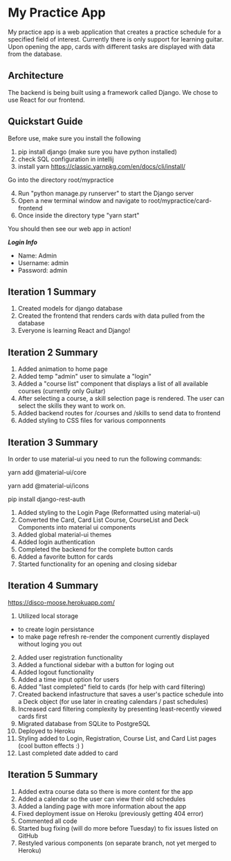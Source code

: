 # My Practice App

My practice app is a web application that creates a practice schedule for a specified field of interest. Currently there is only support for learning guitar. Upon opening the app, cards 
with different tasks are displayed with data from the database. 

## Architecture

The backend is being built using a framework called Django. We chose to use React for our frontend. 

## Quickstart Guide

Before use, make sure you install the following

1) pip install django (make sure you have python installed)
2) check SQL configuration in intellij
3) install yarn https://classic.yarnpkg.com/en/docs/cli/install/

Go into the directory root/mypractice

4) Run "python manage.py runserver" to start the Django server
5) Open a new terminal window and navigate to root/mypractice/card-frontend
6) Once inside the directory type "yarn start"

You should then see our web app in action! 

***Login Info***
- Name: Admin
- Username: admin
- Password: admin


## Iteration 1 Summary

1) Created models for django database
2) Created the frontend that renders cards with data pulled from the database
3) Everyone is learning React and Django!

## Iteration 2 Summary

1) Added animation to home page
2) Added temp "admin" user to simulate a "login"
3) Added a "course list" component that displays a list of all available courses (currently only Guitar)
4) After selecting a course, a skill selection page is rendered. The user can select the skills they want to work on.
5) Added backend routes for /courses and /skills to send data to frontend
6) Added styling to CSS files for various componnents

## Iteration 3 Summary

In order to use material-ui you need to run the following commands:

yarn add @material-ui/core

yarn add @material-ui/icons

pip install django-rest-auth

1) Added styling to the Login Page (Reformatted using material-ui)
2) Converted the Card, Card List Course, CourseList and Deck Components into material ui components
3) Added global material-ui themes
3) Added login authentication 
4) Completed the backend for the complete button cards
5) Added a favorite button for cards
6) Started functionality for an opening and closing sidebar

## Iteration 4 Summary 

https://disco-moose.herokuapp.com/

1) Utilized local storage
  - to create login persistance 
  - to make page refresh re-render the component currently displayed without loging you out 
2) Added user registration functionality
3) Added a functional sidebar with a button for loging out
4) Added logout functionality
5) Added a time input option for users 
6) Added "last completed" field to cards (for help with card filtering)
7) Created backend infastructure that saves a user's pactice schedule into a Deck object (for use later in creating calendars / past schedules)
9) Increased card filtering complexity by presenting least-recently viewed cards first
10) Migrated database from SQLite to PostgreSQL
11) Deployed to Heroku
12) Styling added to Login, Registration, Course List, and Card List pages (cool button effects :) )
13) Last completed date added to card

## Iteration 5 Summary

1) Added extra course data so there is more content for the app
2) Added a calendar so the user can view their old schedules
3) Added a landing page with more information about the app
4) Fixed deployment issue on Heroku (previously getting 404 error)
5) Commented all code
6) Started bug fixing (will do more before Tuesday) to fix issues listed on GitHub
7) Restyled various components (on separate branch, not yet merged to Heroku)
